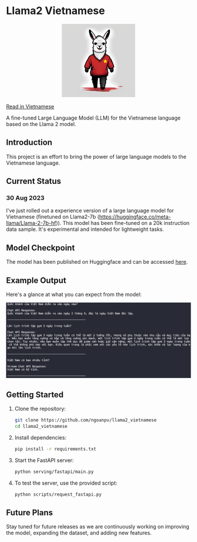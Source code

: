 # Llama2 Vietnamese

<p align="center">
  <img src="docs/imgs/logo.png" alt="Llama 2 Logo" width="200"/>
</p>

[Read in Vietnamese](README_vi.md)

A fine-tuned Large Language Model (LLM) for the Vietnamese language based on the Llama 2 model.

## Introduction

This project is an effort to bring the power of large language models to the Vietnamese language. 


## Current Status
### 30 Aug 2023

I've just rolled out a experience version of a large language model for Vietnamese (finetuned on Llama2-7b (https://huggingface.co/meta-llama/Llama-2-7b-hf)). This model has been fine-tuned on a 20k instruction data sample. It's experimental and intended for lightweight tasks.

## Model Checkpoint

The model has been published on Huggingface and can be accessed [here](https://huggingface.co/ngoantech/Llama-2-7b-vietnamese-20k).

## Example Output
Here's a glance at what you can expect from the model:

<img src="docs/imgs/exp_1.png" alt="output_1"/>  


## Getting Started

1. Clone the repository:
    ```bash
    git clone https://github.com/ngoanpv/llama2_vietnamese
    cd llama2_vietnamese
    ```

2. Install dependencies:
    ```bash
    pip install -r requirements.txt
    ```

3. Start the FastAPI server:
    ```bash
    python serving/fastapi/main.py
    ```

4. To test the server, use the provided script:
    ```bash
    python scripts/request_fastapi.py
    ```


## Future Plans

Stay tuned for future releases as we are continuously working on improving the model, expanding the dataset, and adding new features.



